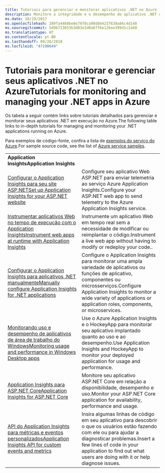 ```yaml
---
title: Tutoriais para gerenciar e monitorar aplicativos .NET no Azure
description: Monitore a integridade e o desempenho do aplicativo .NET em execução no Azure e instrumente a telemetria para salvar informações sobre como as pessoas usam o seu aplicativo.
ms.date: 10/19/2017
ms.openlocfilehash: 289fa4468be6e76f0ca98d844237638a86c4d148
ms.sourcegitcommit: 5d9b713653b3d03e1d0a67f6e126ee399d1c2a60
ms.translationtype: HT
ms.contentlocale: pt-BR
ms.lasthandoff: 09/26/2018
ms.locfileid: "47190649"
---
```

# <a name="tutorials-for-monitoring-and-managing-your-net-apps-in-azure"></a><span data-ttu-id="45191-103">Tutoriais para monitorar e gerenciar seus aplicativos .NET no Azure</span><span class="sxs-lookup"><span data-stu-id="45191-103">Tutorials for monitoring and managing your .NET apps in Azure</span></span>

<span data-ttu-id="45191-104">Os tabela a seguir contém links sobre tutoriais detalhados para gerenciar e monitorar seus aplicativos .NET em execução no Azure.</span><span class="sxs-lookup"><span data-stu-id="45191-104">The following table links to in-depth tutorials for managing and monitoring your .NET applications running on Azure.</span></span> 

<span data-ttu-id="45191-105">Para exemplos de código-fonte, confira a lista de [exemplos do serviço do Azure](https://azure.microsoft.com/resources/samples/?platform=dotnet).</span><span class="sxs-lookup"><span data-stu-id="45191-105">For sample source code, see the list of [Azure service samples](https://azure.microsoft.com/resources/samples/?platform=dotnet).</span></span>

| | |
|---|---|
| <span data-ttu-id="45191-106">**Application Insights**</span><span class="sxs-lookup"><span data-stu-id="45191-106">**Application Insights**</span></span> ||
| <span data-ttu-id="45191-107">[Configurar o Application Insights para seu site ASP.NET][1]</span><span class="sxs-lookup"><span data-stu-id="45191-107">[Set up Application Insights for your ASP.NET website][1]</span></span> | <span data-ttu-id="45191-108">Configure seu aplicativo Web ASP.NET para enviar telemetria ao serviço Azure Application Insights.</span><span class="sxs-lookup"><span data-stu-id="45191-108">Configure your ASP.NET web app to send telemetry to the Azure Application Insights service.</span></span> | 
| <span data-ttu-id="45191-109">[Instrumentar aplicativos Web no tempo de execução com o Application Insights][2]</span><span class="sxs-lookup"><span data-stu-id="45191-109">[Instrument web apps at runtime with Application Insights][2]</span></span> | <span data-ttu-id="45191-110">Instrumente um aplicativo Web em tempo real sem a necessidade de modificar ou reimplantar o código.</span><span class="sxs-lookup"><span data-stu-id="45191-110">Instrument a live web app without having to modify or redeploy your code..</span></span> | 
| <span data-ttu-id="45191-111">[Configurar o Application Insights para aplicativos .NET manualmente][3]</span><span class="sxs-lookup"><span data-stu-id="45191-111">[Manually configure Application Insights for .NET applications][3]</span></span> | <span data-ttu-id="45191-112">Configure o Application Insights para monitorar uma ampla variedade de aplicativos ou funções de aplicativo, componentes ou microsserviços.</span><span class="sxs-lookup"><span data-stu-id="45191-112">Configure Application Insights to monitor a wide variety of applications or application roles, components, or microservices.</span></span> | 
| <span data-ttu-id="45191-113">[Monitorando uso e desempenho de aplicativos de área de trabalho do Windows][4]</span><span class="sxs-lookup"><span data-stu-id="45191-113">[Monitoring usage and performance in Windows Desktop apps][4]</span></span> | <span data-ttu-id="45191-114">Use o Azure Application Insights e o HockeyApp para monitorar seu aplicativo implantado quanto ao uso e ao desempenho.</span><span class="sxs-lookup"><span data-stu-id="45191-114">Use Application Insights and HockeyApp to monitor your deployed application for usage and performance.</span></span> | 
| <span data-ttu-id="45191-115">[Application Insights para ASP.NET Core][5]</span><span class="sxs-lookup"><span data-stu-id="45191-115">[Application Insights for ASP.NET Core][5]</span></span> | <span data-ttu-id="45191-116">Monitore seu aplicativo ASP.NET Core em relação a disponibilidade, desempenho e uso.</span><span class="sxs-lookup"><span data-stu-id="45191-116">Monitor your ASP.NET Core application for availability, performance and usage.</span></span> | 
| <span data-ttu-id="45191-117">[API do Application Insights para métricas e eventos personalizados][6]</span><span class="sxs-lookup"><span data-stu-id="45191-117">[Application Insights API for custom events and metrics][6]</span></span> | <span data-ttu-id="45191-118">Insira algumas linhas de código em seu aplicativo para descobrir o que os usuários estão fazendo com ele ou para ajudar a diagnosticar problemas.</span><span class="sxs-lookup"><span data-stu-id="45191-118">Insert a few lines of code in your application to find out what users are doing with it or help diagnose issues.</span></span> | 


[1]: /azure/application-insights/app-insights-asp-net
[2]: /azure/application-insights/app-insights-monitor-performance-live-website-now
[3]: /azure/application-insights/app-insights-windows-services
[4]: /azure/application-insights/app-insights-windows-desktop
[5]: /azure/application-insights/app-insights-asp-net-core
[6]: /azure/application-insights/app-insights-api-custom-events-metrics
